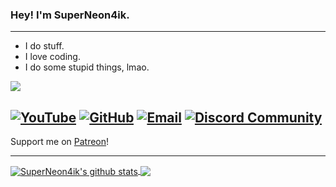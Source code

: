 ### Hey! I'm SuperNeon4ik.
---
+ I do stuff.
+ I love coding.
+ I do some stupid things, lmao.

![](https://counter.seku.su/cmoe?name=superneon4ik&theme=r34)

[![YouTube](https://img.shields.io/youtube/channel/subscribers/UCesTpB2QEv95GvMlA8cl41A?label=YouTube&style=flat-square)](https://www.youtube.com/channel/UCesTpB2QEv95GvMlA8cl41A?sub_confirmation=1)
[![GitHub](https://img.shields.io/github/followers/SuperNeon4ik?label=GitHub&style=flat-square)](https://github.com/SuperNeon4ik)
[![Email](https://img.shields.io/badge/Contact%20via%20E--Mail-Click%20me!-blueviolet?style=flat-square)](mailto:youtube@superneon4ik.me)
[![Discord Community](https://discord.com/api/guilds/831798567043334165/widget.png?style=shield)](https://discord.gg/EAuCE4aCeV)
---

Support me on [Patreon](https://www.patreon.com/superneon4ik)!

---
<a href="https://github.com/SuperNeon4ik">
  <img align="center" src="https://github-readme-stats.anuraghazra1.vercel.app/api?username=SuperNeon4ik&show_icons=true&include_all_commits=true&theme=dark" alt="SuperNeon4ik's github stats" />
</a>
<a href="https://github.com/SuperNeon4ik">
  <img align="center" src="https://github-readme-stats.anuraghazra1.vercel.app/api/top-langs/?username=SuperNeon4ik&layout=compact&theme=dark" />
</a>
